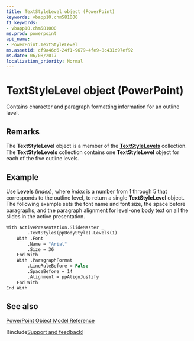 ```yaml
---
title: TextStyleLevel object (PowerPoint)
keywords: vbapp10.chm581000
f1_keywords:
- vbapp10.chm581000
ms.prod: powerpoint
api_name:
- PowerPoint.TextStyleLevel
ms.assetid: cf9a46d6-24f1-9679-4fe9-8c431d97ef92
ms.date: 06/08/2017
localization_priority: Normal
---
```



# TextStyleLevel object (PowerPoint)

Contains character and paragraph formatting information for an outline level. 


## Remarks

The  **TextStyleLevel** object is a member of the **[TextStyleLevels](PowerPoint.TextStyleLevels.md)** collection. The **TextStyleLevels** collection contains one **TextStyleLevel** object for each of the five outline levels.


## Example

Use  **Levels** (_index_), where _index_ is a number from 1 through 5 that corresponds to the outline level, to return a single **TextStyleLevel** object. The following example sets the font name and font size, the space before paragraphs, and the paragraph alignment for level-one body text on all the slides in the active presentation.


```vb
With ActivePresentation.SlideMaster _
        .TextStyles(ppBodyStyle).Levels(1)
    With .Font
        .Name = "Arial"
        .Size = 36
    End With
    With .ParagraphFormat
        .LineRuleBefore = False
        .SpaceBefore = 14
        .Alignment = ppAlignJustify
    End With
End With
```


## See also


[PowerPoint Object Model Reference](overview/PowerPoint/object-model.md)

[!include[Support and feedback](~/includes/feedback-boilerplate.md)]